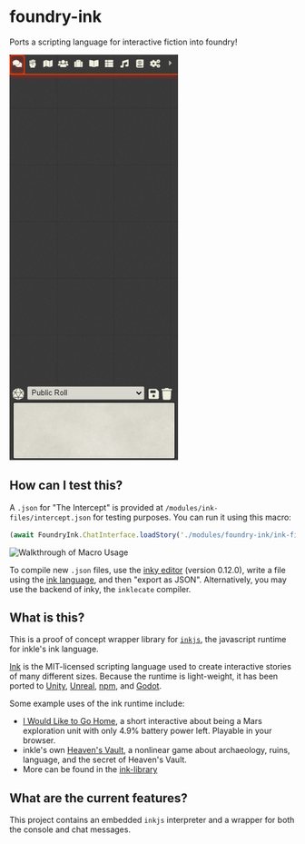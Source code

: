 # foundry-ink
Ports a scripting language for interactive fiction into foundry!

![Ink in the Foundry](github-readme-assets/preview.gif)

## How can I test this?
A `.json` for "The Intercept" is provided at `/modules/ink-files/intercept.json` for testing purposes. You can run it using this macro: 
```javascript
(await FoundryInk.ChatInterface.loadStory('./modules/foundry-ink/ink-files/intercept.json')).render();
```

![Walkthrough of Macro Usage](github-readme-assets/macroWalkthrough.gif)

To compile new `.json` files, use the [inky editor](https://github.com/inkle/inky) (version 0.12.0), write a file using the [ink language](https://github.com/inkle/ink/blob/master/Documentation/WritingWithInk.md), and then "export as JSON". Alternatively, you may use the backend of inky, the `inklecate` compiler.
## What is this?
This is a proof of concept wrapper library for [`inkjs`](https://github.com/y-lohse/inkjs), the javascript runtime for inkle's ink language.

[Ink](https://github.com/inkle/ink) is the MIT-licensed scripting language used to create interactive stories of many different sizes. Because the runtime is light-weight, it has been ported to [Unity](https://github.com/inkle/ink-unity-integration), [Unreal](https://github.com/DavidColson/UnrealInk), [npm](https://github.com/y-lohse/inkjs), and [Godot](https://github.com/paulloz/godot-ink).

Some example uses of the ink runtime include:

* [I Would Like to Go Home](https://elenatchi.itch.io/i-would-like-to-go-home), a short interactive about being a Mars exploration unit with only 4.9% battery power left. Playable in your browser.
* inkle's own [Heaven's Vault](https://store.steampowered.com/app/774201/Heavens_Vault/), a nonlinear game about archaeology, ruins, language, and the secret of Heaven's Vault.
* More can be  found in the [ink-library](https://github.com/inkle/ink-library#ink-games-and-non-games)

## What are the current features?
This project contains an embedded `inkjs` interpreter and a wrapper for both the console and chat messages.